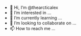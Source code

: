 - 👋 Hi, I’m @thearcticalex
- 👀 I’m interested in ...
- 🌱 I’m currently learning ...
- 💞️ I’m looking to collaborate on ...
- 📫 How to reach me ...

<!---
thearcticalex/thearcticalex is a ✨ special ✨ repository because its `README.md` (this file) appears on your GitHub profile.
You can click the Preview link to take a look at your changes.
--->
